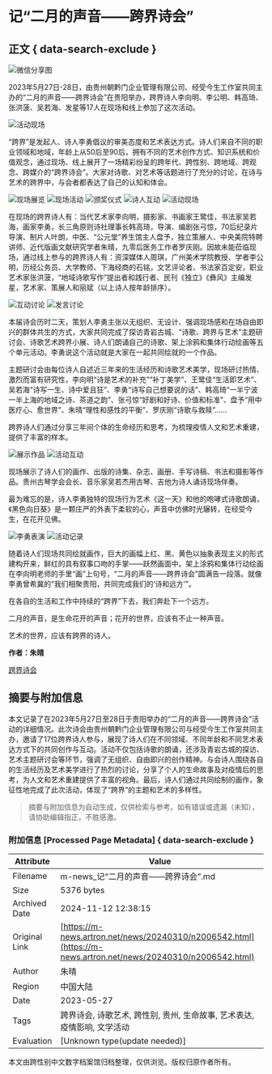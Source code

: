 # 记“二月的声音——跨界诗会” 

## 正文 { data-search-exclude }

![微信分享图](https://auction1-img.artimg.net/Img/image?src=https://img10.artimg.net/public/beian/png/202306/0c48beadfce3af48119ba5e874d8d055.png&w=100&h=100&c=1)

2023年5月27日-28日，由贵州朝黔门企业管理有限公司、经受今生工作室共同主办的“二月的声音——跨界诗会”在贵阳举办，跨界诗人李向明、李公明、韩高琦、张洪菠、吴若海、发星等17人在现场和线上参加了这次活动。

![活动现场](https://img10.artimg.net/public/beian/jpg/202306/492694b92bb46301b069efa67f2453c7.jpg)

“跨界”是发起人、诗人李勇倡议的审美态度和艺术表达方式。诗人们来自不同的职业领域和地域，年龄上从50后至90后，拥有不同的艺术创作方式、知识系统和价值观念，通过现场、线上展开了一场精彩纷呈的跨年代、跨性别、跨地域、跨观念、跨媒介的“跨界诗会”。大家对诗歌、对艺术等话题进行了充分的讨论，在诗与艺术的跨界中，与会者都表达了自己的认知和体会。

![现场展览](https://img10.artimg.net/public/beian/jpg/202306/d28376984e895cba0cbe536d175d3f98.jpg)
![现场活动](https://img10.artimg.net/public/beian/jpg/202306/24356d50e7b23a7aa964fb1eabfbfcfb.jpg)
![颁奖仪式](https://img10.artimg.net/public/beian/jpg/202306/251235a63c188f299a572f53409dd0b1.jpg)
![诗人互动](https://img10.artimg.net/public/beian/jpg/202306/e8ef44061027352a716f9cbe95b3fec3.jpg)
![活动现场](https://img10.artimg.net/public/beian/jpg/202306/ef0cfd21877fd29e6b21712c477b6984.jpg)

在现场的跨界诗人有：当代艺术家李向明，摄影家、书画家王鹭佳，书法家吴若海，画家李勇，长三角原则诗社理事长韩高琦，导演、编剧张弓惊，70后纪录片导演、制片人叶朗，中医、“公元堂”养生馆主人盘予，独立策展人、中央美院特聘讲师、近代版画文献研究学者朱晴，九零后医务工作者罗庆刚。因故未能莅临现场，通过线上参与的跨界诗人有：资深媒体人周琪，广州美术学院教授、学者李公明，历经公务员、大学教师、下海经商的石铭，文艺评论者、书法家百定安，职业艺术家张洪菠，“地域诗歌写作”提出者和践行者、民刊《独立》《彝风》主编发星，艺术家、策展人和丽斌（以上诗人按年龄排序）。

![互动讨论](https://img10.artimg.net/public/beian/jpg/202306/7bbbed0c50c578f9ccbe5084d110ae35.jpg)
![发言讨论](https://img10.artimg.net/public/beian/jpg/202306/adf56ce8b8b79ac5212e159e24b0d157.jpg)

本届诗会历时二天，策划人李勇主张以无组织、无设计、强调现场感和在场自由即兴的群体共生的方式，大家共同完成了探访青岩古城、“诗歌、跨界与艺术”主题研讨会、诗歌艺术跨界小展、诗人们朗诵自己的诗歌、架上涂鸦和集体行动绘画等五个单元活动。李勇说这个活动就是大家在一起共同绘就的一个作品。

主题研讨会由每位诗人自述近三年来的生活经历和诗歌艺术美学，现场研讨热情、激烈而富有研究性，李向明“诗是艺术的补充”“补丁美学”、王鹭佳“生活即艺术”、吴若海“诗写一生、诗中爱且狂”、李勇“诗写自己想要说的话”、韩高琦“一半宁波一半上海的地域之诗、茶道之韵”、张弓惊“好剧和好诗、价值和标准”、盘予“用中医疗心、愈世界”、朱晴“理性和感性的平衡”、罗庆刚“诗歌与救赎”……

跨界诗人们通过分享三年间个体的生命经历和思考，为梳理疫情人文和艺术重建，提供了丰富的样本。

![展示作品](https://img10.artimg.net/public/beian/jpg/202306/935bedb3ee0e199f1b5a4d5abd8ead9e.jpg)
![活动互动](https://img10.artimg.net/public/beian/jpg/202306/5f1f85a98b63a282e18c52e69de31953.jpg)

现场展示了诗人们的画作、出版的诗集、杂志、画册、手写诗稿、书法和摄影等作品。贵州古琴学会会长、音乐家吴若杰用古琴、吉他为诗人诵诗现场伴奏。

最为难忘的是，诗人李勇独特的现场行为艺术《这一天》和他的咆哮式诗歌朗诵，《黑色向日葵》是一颗庄严的外表下柔软的心，声音中仿佛时光辗转，在经受今生，在花开见佛。

![李勇表演](https://img10.artimg.net/public/beian/jpg/202306/d0eea0cb24d7fbc983d10d4706c3c488.jpg)
![活动记录](https://img10.artimg.net/public/beian/jpg/202306/2d0949ece29e11192e805fd5976ccea8.jpg)

随着诗人们现场共同绘就画作，巨大的画幅上红、黑、黄色以抽象表现主义的形式建构开来，鲜红的具有叙事口吻的手掌——跃然画面中。架上涂鸦和集体行动绘画在李向明老师的手里“画”上句号，“二月的声音——跨界诗会”圆满告一段落。就像李勇曾希冀的“我们相聚贵阳，共同完成我们的‘诗和远方’”。

在各自的生活和工作中持续的“跨界”下去，我们奔赴下一个远方。

二月的声音，是生命花开的声音；花开的世界，应该有不止一种声音。

艺术的世界，应该有跨界的诗人。

**作者：朱晴**  

[跨界诗会](https://artexpress.artron.net/wap/art/label/289679)
<!-- tcd_original_link https://m-news.artron.net/news/20240310/n2006542.html -->
## 摘要与附加信息

<!-- tcd_abstract -->
本文记录了在2023年5月27日至28日于贵阳举办的“二月的声音——跨界诗会”活动的详细情况。此次诗会由贵州朝黔门企业管理有限公司与经受今生工作室共同主办，邀请了17位跨界诗人参与，展现了诗人们在不同领域、不同年龄和不同艺术表达方式下的共同创作与互动。活动不仅包括诗歌的朗诵，还涉及青岩古城的探访、艺术主题研讨会等环节，强调了无组织、自由即兴的创作精神。与会诗人围绕各自的生活经历及艺术美学进行了热烈的讨论，分享了个人的生命故事及对疫情后的思考，为人文和艺术重建提供了丰富的视角。最后，诗人们通过共同绘制的画作，象征性地完成了此次活动，体现了“跨界”的主题和艺术的多样性。
<!-- tcd_abstract_end -->

> 摘要与附加信息为自动生成，仅供检索与参考。如有错误或遗漏（未知），请协助编辑指正，不胜感激。

### 附加信息 [Processed Page Metadata] { data-search-exclude }

| Attribute       | Value                                  |
|-----------------|----------------------------------------|
| Filename        | m-news_记“二月的声音——跨界诗会”.md                             |
| Size            | 5376 bytes                           |
| Archived Date   | 2024-11-12 12:38:15                             |
| Original Link   | [https://m-news.artron.net/news/20240310/n2006542.html](https://m-news.artron.net/news/20240310/n2006542.html)                       |
| Author          | 朱晴                               |
| Region          | 中国大陆                               |
| Date            | 2023-05-27                                 |
| Tags            | 跨界诗会, 诗歌艺术, 跨性别, 贵州, 生命故事, 艺术表达, 疫情影响, 文学活动                                 |
| Evaluation            | [Unknown type(update needed)]                                 |
<!-- tcd_table_end -->

本文由跨性别中文数字档案馆归档整理，仅供浏览。版权归原作者所有。
